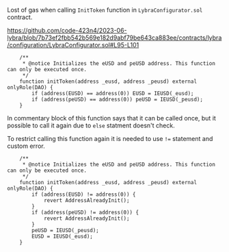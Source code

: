Lost of gas when calling `InitToken` function in `LybraConfigurator.sol` contract.

https://github.com/code-423n4/2023-06-lybra/blob/7b73ef2fbb542b569e182d9abf79be643ca883ee/contracts/lybra/configuration/LybraConfigurator.sol#L95-L101

```
    /**
     * @notice Initializes the eUSD and peUSD address. This function can only be executed once.
     */
    function initToken(address _eusd, address _peusd) external onlyRole(DAO) {
        if (address(EUSD) == address(0)) EUSD = IEUSD(_eusd);
        if (address(peUSD) == address(0)) peUSD = IEUSD(_peusd);
    }
```

In commentary block of this function says that it can be called once, but it possible to call it again due to `else` statment doesn't check.

To restrict calling this function again it is needed to use `!=` statement and custom error.
```
    /**
     * @notice Initializes the eUSD and peUSD address. This function can only be executed once.
     */
    function initToken(address _eusd, address _peusd) external onlyRole(DAO) {
        if (address(EUSD) != address(0)) {
            revert AddressAlreadyInit();
        }
        if (address(peUSD) != address(0)) {
            revert AddressAlreadyInit();
        }
        peUSD = IEUSD(_peusd);
        EUSD = IEUSD(_eusd);
    }
```